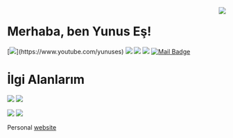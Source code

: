 <img align='right' src="https://github-readme-stats.vercel.app/api?username=codesignist&show_icons=true">

# Merhaba, ben Yunus Eş!

[![](https://img.shields.io/badge/youtube-%23FF0000.svg?&style=for-the-badge&logo=youtube&logoColor=white")](https://www.youtube.com/yunuses)
[![](https://img.shields.io/badge/twitter-%231DA1F2.svg?&style=for-the-badge&logo=twitter&logoColor=white)](https://www.twitter.com/codesignist)
[![](https://img.shields.io/badge/linkedin-%230077B5.svg?&style=for-the-badge&logo=linkedin&logoColor=white)](https://www.linkedin.com/in/codesignist/)
[![](https://img.shields.io/badge/instagram-%23E4405F.svg?&style=for-the-badge&logo=instagram&logoColor=white)](https://instagram.com/codesignist)
[![Mail Badge](https://img.shields.io/badge/yunuses@gmail.com-c14438?style=for-the-badge&logo=Gmail&logoColor=white&link=mailto:yunuses@gmail.com)](mailto:yunuses@gmail.com)

# İlgi Alanlarım

[![](https://img.shields.io/badge/javascript-cD1?style=for-the-badge&logo=javascript&labelColor=black&color=444444)]()
[![](https://img.shields.io/badge/threejs-cD1?style=for-the-badge&logo=threejs&color=black)]()

[![](https://img.shields.io/twitter/follow/codesignist?style=social)](https://www.twitter.com/codesignist)
[![](https://img.shields.io/github/followers/codesignist?style=social)](https://www.github.com/codesignist)

Personal [website](https://www.yunuses.com)
